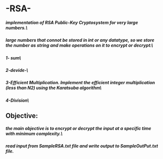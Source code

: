# -RSA-

##### implementation of RSA Public-Key Cryptosystem for very large numbers.\

##### large numbers that connot be stored in int or any datatype, so we store the number as string and make operations on it to encrypt or decrypt:\
##### 1- sum\
##### 2-devide-\
##### 3-Efficient Multiplication. Implement the efficient integer multiplication (less than N2) using the Karatsuba algorithm\
##### 4-Division\
## Objective:
##### the main objective is to encrypt or decrypt the input at a specific time with minimum complexity.\
##### read input from SampleRSA.txt file and write output to SampleOutPut.txt file.
